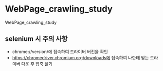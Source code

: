 # WebPage_crawling_study
WebPage_crawling_study

## selenium 시 주의 사항
- chrome://version/에 접속하여 드라이버 버전을 확인
- https://chromedriver.chromium.org/downloads에 접속하여 나한테 맞는 드라이버 다운 후 압축 풀기
